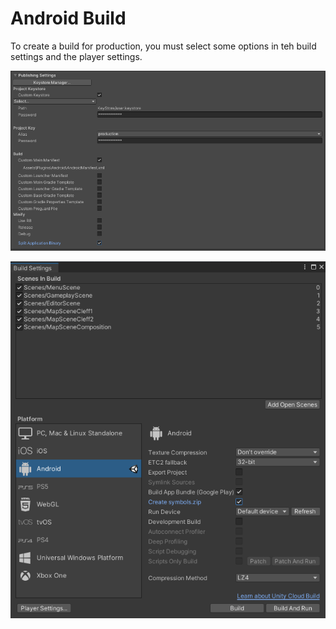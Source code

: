 # Android Build

To create a build for production, you must select some options in teh build settings and the player settings.

![Player Settings](<.gitbook/assets/Android store build settings-player settings.PNG>)

![Building Settings](<.gitbook/assets/Android store build settings-build settings.PNG>)
